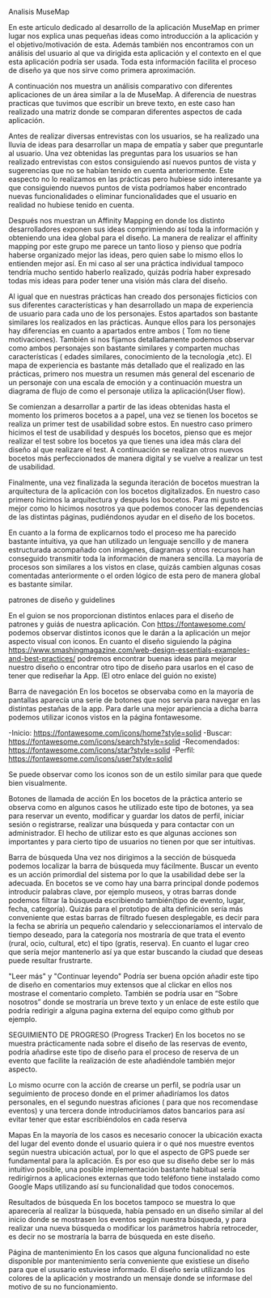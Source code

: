Analisis MuseMap

En este articulo dedicado al desarrollo de la aplicación MuseMap en primer lugar nos explica unas pequeñas ideas como introducción a la aplicación  y el objetivo/motivación de esta. Además también nos encontramos con un análisis del usuario al que va dirigida esta aplicación y el contexto en el que esta aplicación podría ser usada. Toda esta información facilita el proceso de diseño  ya que nos sirve como primera aproximación.

A continuación nos muestra un análisis comparativo con diferentes aplicaciones de un área similar a la de MuseMap. A diferencia de nuestras practicas que tuvimos que escribir un breve texto, en este caso han realizado una matriz donde se comparan diferentes aspectos de cada aplicación.

Antes de realizar diversas entrevistas con los usuarios, se ha realizado una lluvia de ideas para desarrollar un mapa de empatía y saber que preguntarle al usuario. Una vez obtenidas las preguntas para los usuarios se han realizado entrevistas con estos consiguiendo así nuevos puntos de vista y sugerencias que no se habían tenido en cuenta anteriormente. Este easpecto no lo realizamos en las prácticas pero hubiese sido interesante ya que consiguiendo nuevos puntos de vista podríamos haber encontrado nuevas funcionalidades o eliminar funcionalidades que el usuario en realidad no hubiese tenido en cuenta.

Después nos muestran un Affinity Mapping en donde los distinto desarrolladores exponen sus ideas comprimiendo así toda la información y obteniendo una idea global para el diseño. La manera de realizar el affinity mapping por este grupo me parece un tanto lioso y pienso que podría haberse organizado mejor las ideas, pero quien sabe lo mismo ellos lo entienden mejor así. En mi caso al ser una práctica individual tampoco tendría mucho sentido haberlo realizado, quizás podría haber expresado todas mis ideas para poder tener una visión más clara del diseño.

Al igual que en nuestras prácticas han creado dos personajes ficticios con sus diferentes características y han desarrollado un mapa de experiencia de usuario para cada uno de los personajes. Estos apartados son bastante similares los realizados en las prácticas. Aunque ellos para los personajes hay diferencias en cuanto a apartados entre ambos ( Tom no tiene motivaciones). También si nos fijamos detalladamente podemos observar como ambos personajes son bastante similares y comparten muchas características ( edades similares, conocimiento de la tecnología ,etc). El mapa de experiencia es bastante más detallado que el realizado en las prácticas, primero nos muestra un resumen más general del escenario de un personaje con una escala de emoción y a continuación muestra un diagrama de flujo de como el personaje utiliza la aplicación(User flow).


Se comienzan a desarrollar a partir de las ideas obtenidas hasta el momento los primeros bocetos a a papel, una vez se tienen los bocetos se realiza un primer test de usabilidad sobre estos. En nuestro caso primero hicimos el test de usabilidad y después los bocetos, pienso que es mejor realizar el test sobre los bocetos ya que tienes una idea más clara del diseño al que realizare el test. A continuación se realizan otros nuevos bocetos más perfeccionados de manera digital y se vuelve a realizar un test de usabilidad.

Finalmente, una vez finalizada la segunda iteración de bocetos muestran la arquitectura de la aplicación con los bocetos digitalizados. En nuestro caso primero hicimos la arquitectura y después los bocetos. Para mi gusto es mejor como lo hicimos nosotros ya que podemos conocer las dependencias de las distintas páginas, pudiéndonos ayudar en el diseño de los bocetos.

En cuanto a la forma de explicarnos todo el proceso me ha parecido bastante intuitiva, ya que han utilizado un lenguaje sencillo y de manera estructurada  acompañado con imágenes, diagramas y otros recursos han conseguido transmitir toda la información de manera sencilla. La mayoría de procesos son similares a los vistos en clase, quizás cambien algunas cosas comentadas anteriormente o el orden lógico de esta pero de manera global es bastante similar.



patrones de diseño y guidelines 

En el guion se nos proporcionan distintos enlaces para el diseño  de patrones y guiás de nuestra aplicación. Con https://fontawesome.com/  podemos observar distintos iconos que le darán a la aplicación un mejor aspecto visual con iconos. 
En cuanto el diseño siguiendo la página https://www.smashingmagazine.com/web-design-essentials-examples-and-best-practices/  podremos encontrar buenas ideas para mejorar nuestro diseño o encontrar otro tipo de diseño para usarlos en el caso de tener que rediseñar la App.
(El otro enlace del guión no existe)

Barra de navegación
En los bocetos se observaba como en la mayoría de pantallas aparecía una serie de botones que nos servía para navegar en las distintas pestañas de la app. Para darle una mejor apariencia a dicha barra podemos utilizar iconos vistos en la página fontawesome.

-Inicio: https://fontawesome.com/icons/home?style=solid 
 -Buscar: https://fontawesome.com/icons/search?style=solid 
-Recomendados: https://fontawesome.com/icons/star?style=solid 
-Perfil: https://fontawesome.com/icons/user?style=solid 

Se puede observar como los iconos son de un estilo similar para que quede bien visualmente.

Botones de llamada de acción
En los bocetos de la práctica anterio se observa como en algunos casos he utilizado este tipo de botones, ya sea para reservar un evento, modificar y guardar los datos de perfil, iniciar sesión o registrarse, realizar una búsqueda y para contactar con un administrador. El hecho de utilizar esto es que algunas acciones son importantes y para cierto tipo de usuarios no tienen por que ser intuitivas.

Barra de búsqueda
Una vez nos dirigimos a la sección de búsqueda podemos localizar la barra de búsqueda muy fácilmente. Buscar un evento es un acción primordial del sistema por lo que la usabilidad debe ser la adecuada. En bocetos  se ve como hay una barra principal donde podemos introducir palabras clave, por ejemplo museos, y otras barras donde podemos filtrar la búsqueda escribiendo también(tipo de evento, lugar, fecha, categoría). Quizás para el prototipo de alta definición sería más conveniente que estas barras de filtrado fuesen desplegable, es decir para la fecha se abriría un pequeño calendario y seleccionaríamos el intervalo de tiempo deseado, para la categoría nos mostraría de que trata el evento (rural, ocio, cultural, etc) el tipo (gratis, reserva). En cuanto el lugar creo que sería mejor mantenerlo así ya que estar buscando la ciudad que deseas puede resultar frustrarte.

"Leer más" y "Continuar leyendo"
Podría ser buena opción añadir este tipo de diseño en comentarios muy extensos que al clickar en ellos nos mostrase el comentario completo. También se podría usar en “Sobre nosotros” donde se mostraría un breve texto y un enlace de este estilo que podría redirigir a alguna pagina externa del equipo como github por ejemplo.

SEGUIMIENTO DE PROGRESO (Progress Tracker)
En los bocetos no se muestra prácticamente nada sobre el diseño de las reservas de evento, podría añadirse este tipo de diseño para el proceso de reserva de un evento que facilite la realización de este añadiéndole también mejor aspecto.

Lo mismo ocurre con la acción de crearse un perfil, se podría usar un seguimiento de proceso donde en el primer añadiríamos los datos personales, en el segundo nuestras aficiones ( para que nos recomendase eventos) y una tercera donde  introduciríamos datos bancarios para así evitar tener que estar escribiéndolos en cada reserva

Mapas
En la mayoría de los casos es necesario conocer la ubicación exacta del lugar del evento donde el usuario quiera ir o qué nos muestre eventos según nuestra ubicación actual, por lo que el aspecto de GPS puede ser fundamental para la aplicación. Es por eso que su diseño debe ser lo más intuitivo posible, una posible implementación bastante habitual sería redirigirnos a aplicaciones externas que todo teléfono tiene instalado como Google Maps utilizando así su funcionalidad que todos conocemos.

Resultados de búsqueda
En los bocetos tampoco se muestra lo que aparecería al realizar la búsqueda, había pensado en un diseño similar al del inicio donde se mostrasen los eventos según nuestra búsqueda, y para realizar una nueva búsqueda o modificar los parámetros habría retroceder, es decir no se mostraría la barra de búsqueda en este diseño.


Página de mantenimiento
En los casos que alguna funcionalidad no este disponible por mantenimiento sería conveniente que existiese un diseño para que el ususario estuviese informado. El diseño sería utilizando los colores de la aplicación  y mostrando  un mensaje donde se informase del motivo de su no funcionamiento.
